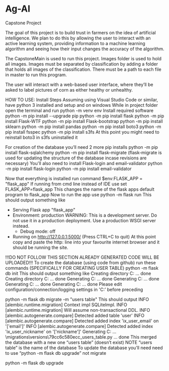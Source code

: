 # Ag-AI
Capstone Project

The goal of this project is to build trust in farmers on the idea of artificial intelligence. We plan to do this by allowing the user to interact with an active learning system, providing information to a machine learning algorithm and seeing how their input changes the accuracy of the algorithm.

The CapstoneMain is used to run this project. Images folder is used to hold all images. Images must be separated by classification by adding a folder that holds all images of the classification. There must be a path to each file in master to run this program.

The user will interact with a web-based user interface, where they’ll be asked to label pictures of corn as either healthy or unhealthy. 

HOW TO USE:
Install Steps
Assuming using Visual Studio Code or similar, have python 3 installed and setup and on windows
While in project folder open the terminal and run 
	python -m venv env
Install required software
python -m pip install --upgrade pip
python -m pip install flask
python -m pip install Flask-WTF
python -m pip install Flask-bootstrap
python -m pip install sklearn
python -m pip install pandas
python -m pip install boto3
python -m pip install fsspec
python -m pip install s3fs
At this point you might need to reinstall boto3 in s3fs uninstalled it

For creation of the database you’ll need 2 more pip installs
	python -m pip install flask-sqlalchemy
	python -m pip install flask-migrate
	(flask-migrate is used for updating the structure of the database incase revisions are necessary)
You'll also need to install Flask-login and email-validator
	python -m pip install flask-login
	python -m pip install email-validator
  
Now that everything is installed run command
$env:FLASK_APP = "flask_app"
If running from cmd line instead of IDE use 
	set FLASK_APP=flask_app
This changes the name of the flask apps default program to flask_app 
Now to run the app use
	python -m flask run
This should output something like
* Serving Flask app "flask_app"
 * Environment: production
 	  WARNING: This is a development server. Do not use it in a production deployment.
 	  Use a production WSGI server instead.
 	* Debug mode: off
 * Running on http://127.0.0.1:5000/ (Press CTRL+C to quit)
At this point copy and paste the http: line into your favourite internet browser and it should be running the site.


!!!DO NOT FOLLOW THIS SECTION ALREADY GENERATED CODE WILL BE UPLOADED!!!
To create the database (using code from github) run these commands (SPECIFICALLY FOR CREATING USER TABLE) 
	python -m flask db init
This should output something like 
Creating directory C: … done
Creating directory C: ...  done
Generating C: ...  done
Generating C: ...  done
Generating C: ...  done
Generating C: ...  done
Please edit configuration/connection/logging settings in 'C:’ before preceding 

python -m flask db migrate -m "users table"
This should output
INFO  [alembic.runtime.migration] Context impl SQLiteImpl.
INFO  [alembic.runtime.migration] Will assume non-transactional DDL.
INFO  [alembic.autogenerate.compare] Detected added table 'user'
INFO  [alembic.autogenerate.compare] Detected added index 'ix_user_email' on '['email']'
INFO  [alembic.autogenerate.compare] Detected added index 'ix_user_nickname' on '['nickname']'
Generating C: …\migrations\versions\79cc6c580ecc_users_table.py ...  done
This merged the database with a new one “users table” (doesn’t exist)
NOTE “users table” is the name of the database
To update the database you’ll need need to use “python -m flask db upgrade” not migrate


python -m flask db upgrade


